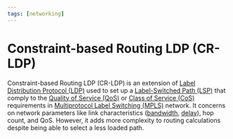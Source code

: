 ```yaml
---
tags: [networking]
---
```


# Constraint-based Routing LDP (CR-LDP)

Constraint-based Routing LDP (CR-LDP) is an extension of [Label Distribution Protocol (LDP)](202304261308.md)
used to set up a [Label-Switched Path (LSP)](202305032308.md) that comply to the
[Quality of Service (QoS)](202209282057.md) or [Class of Service (CoS)](202305030823.md)
requirements in [Multiprotocol Label Switching (MPLS)](202207150852.md) network.
It concerns on network parameters like link characteristics
([bandwidth](202304191208.md), [delay](202304111955.md)), hop count, and QoS.
However, it adds more complexity to routing calculations despite being able to
select a less loaded path.
